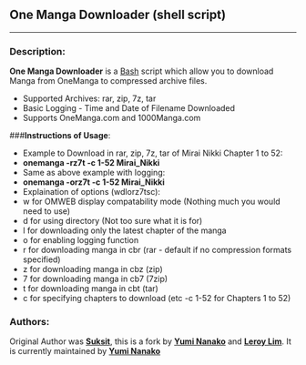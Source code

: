 One Manga Downloader (shell script)
------------------
------------------

### **Description**:
**One Manga Downloader** is a [Bash](http://www.gnu.org/software/bash/ "Bash Website") script which allow you to download Manga from OneManga to compressed archive files.

- Supported Archives: rar, zip, 7z, tar
- Basic Logging - Time and Date of Filename Downloaded
- Supports OneManga.com and 1000Manga.com

###**Instructions of Usage**:
- Example to Download in rar, zip, 7z, tar of Mirai Nikki Chapter 1 to 52:
 - 	**onemanga -rz7t -c 1-52 Mirai_Nikki**
- Same as above example with logging:
 - 	**onemanga -orz7t -c 1-52 Mirai_Nikki**
- Explaination of options (wdlorz7tsc):
 -	w for OMWEB display compatability mode (Nothing much you would need to use)
 -	d for using directory (Not too sure what it is for)
 -	l for downloading only the latest chapter of the manga
 -	o for enabling logging function
 -	r for downloading manga in cbr (rar - default if no compression formats specified)
 -	z for downloading manga in cbz (zip)
 -	7 for downloading manga in cb7 (7zip)
 -	t for downloading manga in cbt (tar)
 -	c for specifying chapters to download (etc -c 1-52 for Chapters 1 to 52)

### **Authors**:
Original Author was [**Suksit**](http://suksit.com/ "Suksit"), this is a fork by [**Yumi Nanako**](mailto:yuminanako@yuminanako.info "Yumi Nanako E-mail") and [**Leroy Lim**](mailto:leroylim@yuminanako.info "Leroy Lim E-mail").
It is currently maintained by [**Yumi Nanako**](mailto:yuminanako@yuminanako.info "Yumi Nanako E-mail")

